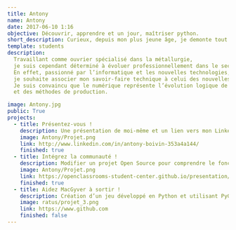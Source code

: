 ```yaml
---
title: Antony
name: Antony
date: 2017-06-10 1:16
objective: Découvrir, apprendre et un jour, maîtriser python.
short_description: Curieux, depuis mon plus jeune âge, je demonte tout pour voir ce que ça cache !
template: students
description:
  Travaillant comme ouvrier spécialisé dans la métallurgie,
  je suis cependant déterminé à évoluer professionnellement dans le secteur du numérique.
  En effet, passionné par l’informatique et les nouvelles technologies,
  je souhaite associer mon savoir-faire technique à celui des nouvelles technologies.
  Je suis convaincu que le numérique représente l’évolution logique de la mécanique
  et des méthodes de production.

image: Antony.jpg
public: True
projects:
  - title: Présentez-vous !
    description: Une présentation de moi-même et un lien vers mon LinkedIn.
    image: Antony/Projet.png
    link: http://www.linkedin.com/in/antony-boivin-353a4a144/
    finished: true
  - title: Intégrez la communauté !
    description: Modifier un projet Open Source pour comprendre le fonctionnement de Git, de Github et des pull requests. 
    image: Antony/Projet.png
    link: https://openclassrooms-student-center.github.io/presentation/students/Antony.html
    finished: true
  - title: Aidez MacGyver à sortir !
    description: Création d’un jeu développé en Python et utilisant PyGame.
    image: ratus/projet_3.png
    link: https://www.github.com
    finished: false
---
```

